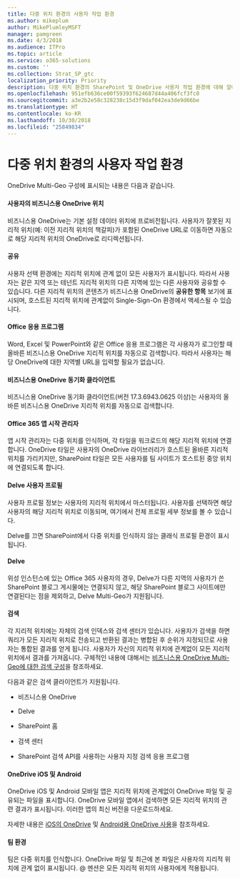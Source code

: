```yaml
---
title: 다중 위치 환경의 사용자 작업 환경
ms.author: mikeplum
author: MikePlumleyMSFT
manager: pamgreen
ms.date: 4/3/2018
ms.audience: ITPro
ms.topic: article
ms.service: o365-solutions
ms.custom: ''
ms.collection: Strat_SP_gtc
localization_priority: Priority
description: 다중 위치 환경의 SharePoint 및 OneDrive 사용자 작업 환경에 대해 알아봅니다.
ms.openlocfilehash: 951efb636ce00f59393f624687d44a406fcf3fc0
ms.sourcegitcommit: a3e2b2e58c328238c15d3f9daf042ea3de9d66be
ms.translationtype: HT
ms.contentlocale: ko-KR
ms.lasthandoff: 10/30/2018
ms.locfileid: "25849834"
---
```

# <a name="user-experience-in-a-multi-geo-environment"></a>다중 위치 환경의 사용자 작업 환경

OneDrive Multi-Geo 구성에 표시되는 내용은 다음과 같습니다.

#### <a name="users-onedrive-for-business-location"></a>사용자의 비즈니스용 OneDrive 위치

비즈니스용 OneDrive는 기본 설정 데이터 위치에 프로비전됩니다. 사용자가 잘못된 지리적 위치(예: 이전 지리적 위치의 책갈피)가 포함된 OneDrive URL로 이동하면 자동으로 해당 지리적 위치의 OneDrive로 리디렉션됩니다.

#### <a name="sharing"></a>공유

사용자 선택 환경에는 지리적 위치에 관계 없이 모든 사용자가 표시됩니다. 따라서 사용자는 같은 지역 또는 테넌트 지리적 위치의 다른 지역에 있는 다른 사용자와 공유할 수 있습니다. 다른 지리적 위치의 콘텐츠가 비즈니스용 OneDrive의 **공유한 항목** 보기에 표시되며, 호스트된 지리적 위치에 관계없이 Single-Sign-On 환경에서 액세스될 수 있습니다.

#### <a name="office-applications"></a>Office 응용 프로그램

Word, Excel 및 PowerPoint와 같은 Office 응용 프로그램은 각 사용자가 로그인할 때 올바른 비즈니스용 OneDrive 지리적 위치를 자동으로 검색합니다. 따라서 사용자는 해당 OneDrive에 대한 지역별 URL을 입력할 필요가 없습니다.

#### <a name="onedrive-for-business-sync-client"></a>비즈니스용 OneDrive 동기화 클라이언트

비즈니스용 OneDrive 동기화 클라이언트(버전 17.3.6943.0625 이상)는 사용자의 올바른 비즈니스용 OneDrive 지리적 위치를 자동으로 검색합니다.

#### <a name="office-365-app-launcher"></a>Office 365 앱 시작 관리자

앱 시작 관리자는 다중 위치를 인식하며, 각 타일을 워크로드의 해당 지리적 위치에 연결합니다. OneDrive 타일은 사용자의 OneDrive 라이브러리가 호스트된 올바른 지리적 위치를 가리키지만, SharePoint 타일은 모든 사용자를 팀 사이트가 호스트된 중앙 위치에 연결되도록 합니다.

#### <a name="delve-user-profiles"></a>Delve 사용자 프로필

사용자 프로필 정보는 사용자의 지리적 위치에서 마스터됩니다. 사용자를 선택하면 해당 사용자의 해당 지리적 위치로 이동되며, 여기에서 전체 프로필 세부 정보를 볼 수 있습니다.

Delve를 끄면 SharePoint에서 다중 위치를 인식하지 않는 클래식 프로필 환경이 표시됩니다.

#### <a name="delve"></a>Delve

위성 인스턴스에 있는 Office 365 사용자의 경우, Delve가 다른 지역의 사용자가 쓴 SharePoint 블로그 게시물에는 연결되지 않고, 해당 SharePoint 블로그 사이트에만 연결된다는 점을 제외하고, Delve Multi-Geo가 지원됩니다.

#### <a name="search"></a>검색

각 지리적 위치에는 자체의 검색 인덱스와 검색 센터가 있습니다. 사용자가 검색을 하면 쿼리가 모든 지리적 위치로 전송되고 반환된 결과는 병합된 후 순위가 지정되므로 사용자는 통합된 결과를 얻게 됩니다. 사용자가 자신의 지리적 위치에 관계없이 모든 지리적 위치에서 결과를 가져옵니다. 구체적인 내용에 대해서는 [비즈니스용 OneDrive Multi-Geo에 대한 검색 구성](configure-search-for-multi-geo.md)을 참조하세요.

다음과 같은 검색 클라이언트가 지원됩니다.

-   비즈니스용 OneDrive

-   Delve

-   SharePoint 홈

-   검색 센터

-   SharePoint 검색 API를 사용하는 사용자 지정 검색 응용 프로그램

#### <a name="onedrive-ios-and-android"></a>OneDrive iOS 및 Android 

OneDrive iOS 및 Android 모바일 앱은 지리적 위치에 관계없이 OneDrive 파일 및 공유되는 파일을 표시합니다. OneDrive 모바일 앱에서 검색하면 모든 지리적 위치의 관련 결과가 표시됩니다. 이러한 앱의 최신 버전을 다운로드하세요.

자세한 내용은 [iOS의 OneDrive](https://support.office.com/article/08d5c5b2-ccc6-40eb-a244-fe3597a3c247) 및 [Android용 OneDrive 사용](https://support.office.com/article/eee1d31c-792d-41d4-8132-f9621b39eb36)을 참조하세요.

#### <a name="teams-experience"></a>팀 환경

팀은 다중 위치를 인식합니다. OneDrive 파일 및 최근에 본 파일은 사용자의 지리적 위치에 관계 없이 표시됩니다. @ 멘션은 모든 지리적 위치의 사용자에게 적용됩니다.
